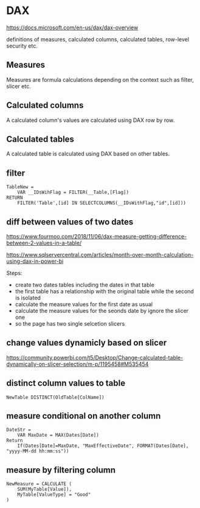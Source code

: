 # DAX

https://docs.microsoft.com/en-us/dax/dax-overview

definitions of measures, calculated columns, calculated tables, row-level security etc.

## Measures
Measures are formula calculations depending on the context such as filter, slicer etc.

## Calculated columns
A calculated column's values are calculated using DAX row by row.

## Calculated tables
A calculated table is calculated using DAX based on other tables.

## filter
```
TableNew =
    VAR __IDsWihFlag = FILTER(__Table,[Flag])
RETURN
    FILTER('Table',[id] IN SELECTCOLUMNS(__IDsWithFlag,"id",[id]))
```

## diff between values of two dates
https://www.fourmoo.com/2018/11/06/dax-measure-getting-difference-between-2-values-in-a-table/

https://www.sqlservercentral.com/articles/month-over-month-calculation-using-dax-in-power-bi

Steps:
- create two dates tables including the dates in that table
- the first table has a relationship with the original table while the second is isolated
- calculate the measure values for the first date as usual
- calculate the measure values for the seonds date by ignore the slicer one
- so the page has two single selcetion slicers 

## change values dynamicly based on slicer
https://community.powerbi.com/t5/Desktop/Change-calculated-table-dynamically-on-slicer-selection/m-p/1195458#M535454

## distinct column values to table
```
NewTable DISTINCT(OldTable[ColName])
```

## measure conditional on another column
```
DateStr = 
    VAR MaxDate = MAX(Dates[Date])
Return 
    If(Dates[Date]=MaxDate, "MaxEffectiveDate", FORMAT(Dates[Date], "yyyy-MM-dd hh:mm:ss"))
```

## measure by filtering column
```
NewMeasure = CALCULATE (
    SUM(MyTable[Value]),
    MyTable[ValueType] = "Good"
)
```
